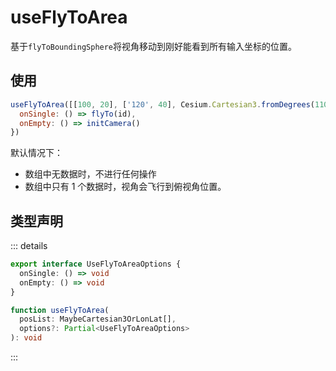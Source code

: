 # useFlyToArea

基于`flyToBoundingSphere`将视角移动到刚好能看到所有输入坐标的位置。

## 使用

```js
useFlyToArea([[100, 20], ['120', 40], Cesium.Cartesian3.fromDegrees(110, 30)], {
  onSingle: () => flyTo(id),
  onEmpty: () => initCamera()
})
```

默认情况下：

- 数组中无数据时，不进行任何操作
- 数组中只有 1 个数据时，视角会飞行到俯视角位置。

## 类型声明

::: details

```ts
export interface UseFlyToAreaOptions {
  onSingle: () => void
  onEmpty: () => void
}

function useFlyToArea(
  posList: MaybeCartesian3OrLonLat[],
  options?: Partial<UseFlyToAreaOptions>
): void
```

:::
